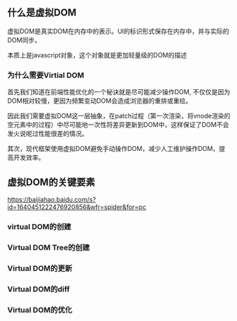 ## 什么是虚拟DOM

虚拟DOM是真实DOM在内存中的表示。UI的标识形式保存在内存中，并与实际的DOM同步。

本质上是javascript对象，这个对象就是更加轻量级的DOM的描述

### 为什么需要Virtial DOM

首先我们知道在前端性能优化的一个秘诀就是尽可能减少操作DOM, 不仅仅是因为DOM相对较慢，更因为频繁变动DOM会造成浏览器的重排或重绘。

因此我们需要虚拟DOM这一层抽象，在patch过程（第一次渲染，将vnode渲染的空元素中的过程）中尽可能地一次性将差异更新到DOM中，这样保证了DOM不会发火说呢过性能很差的情况。

其次，现代框架使用虚拟DOM避免手动操作DOM，减少人工维护操作DOM，提高开发效率。

## 虚拟DOM的关键要素

https://baijiahao.baidu.com/s?id=1640451222476920856&wfr=spider&for=pc

### virtual DOM的创建
### Virtual DOM Tree的创建
### Virtual DOM的更新
### Virtual DOM的diff
### Virtual DOM的优化
